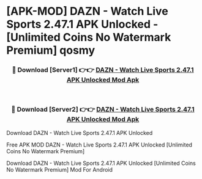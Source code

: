 # [APK-MOD] DAZN - Watch Live Sports 2.47.1 APK Unlocked - [Unlimited Coins No Watermark Premium] qosmy



<div align="center">
<h3>🔴 Download [Server1] 👉👉 <a href="https://momento.my/?title=DAZN_-_Watch_Live_Sports_2.47.1_APK_Unlocked">DAZN - Watch Live Sports 2.47.1 APK Unlocked Mod Apk</a></h3><br>

<h3>🔴 Download [Server2] 👉👉 <a href="https://momento.my/?title=DAZN_-_Watch_Live_Sports_2.47.1_APK_Unlocked">DAZN - Watch Live Sports 2.47.1 APK Unlocked Mod Apk</a></h3>
</div>



Download DAZN - Watch Live Sports 2.47.1 APK Unlocked 

Free APK MOD DAZN - Watch Live Sports 2.47.1 APK Unlocked [Unlimited Coins No Watermark Premium]

Download DAZN - Watch Live Sports 2.47.1 APK Unlocked [Unlimited Coins No Watermark Premium] Mod For Android
